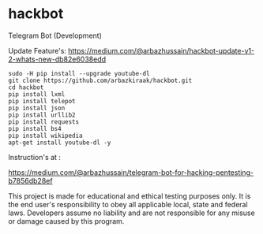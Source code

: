# hackbot
Telegram Bot (Development)

Update Feature's:
https://medium.com/@arbazhussain/hackbot-update-v1-2-whats-new-db82e6038edd

```
sudo -H pip install --upgrade youtube-dl
git clone https://github.com/arbazkiraak/hackbot.git
cd hackbot
pip install lxml
pip install telepot
pip install json
pip install urllib2
pip install requests
pip install bs4
pip install wikipedia
apt-get install youtube-dl -y
```

Instruction's at :

https://medium.com/@arbazhussain/telegram-bot-for-hacking-pentesting-b7856db28ef


This project is made for educational and ethical testing purposes only. It is the end user's responsibility to obey all applicable local, state and federal laws. Developers assume no liability and are not responsible for any misuse or damage caused by this program.
